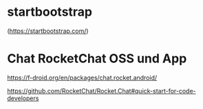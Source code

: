 
# startbootstrap

(https://startbootstrap.com/)

# Chat RocketChat OSS und App

https://f-droid.org/en/packages/chat.rocket.android/

https://github.com/RocketChat/Rocket.Chat#quick-start-for-code-developers
